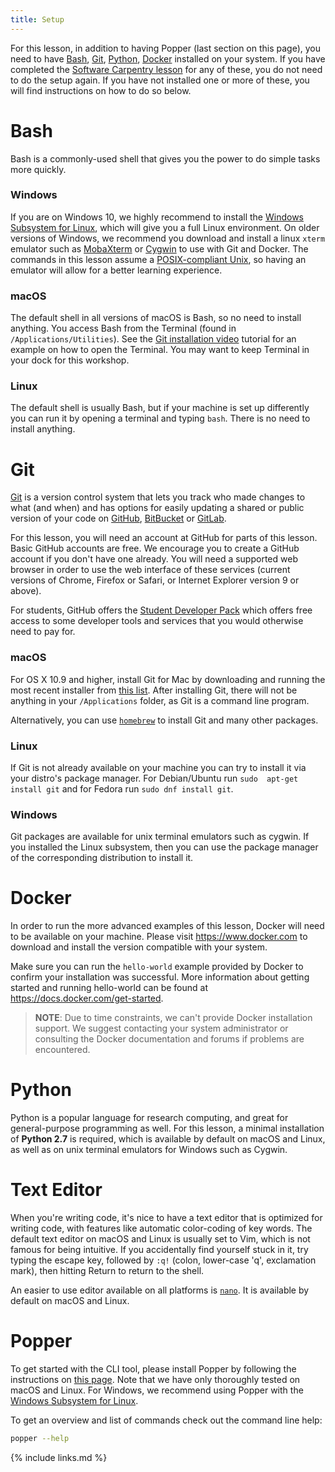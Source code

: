 ```yaml
---
title: Setup
---
```


For this lesson, in addition to having Popper (last section on this 
page), you need to have 
[Bash](http://swcarpentry.github.io/shell-novice), 
[Git](http://swcarpentry.github.io/git-novice), 
[Python](http://swcarpentry.github.io/python-novice-inflammation), 
[Docker](https://ome.github.io/training-docker/) installed on your 
system. If you have completed the [Software Carpentry 
lesson](https://software-carpentry.org/) for any of these, you do not 
need to do the setup again. If you have not installed one or more of 
these, you will find instructions on how to do so below.

# Bash

Bash is a commonly-used shell that gives you the power to do simple 
tasks more quickly.

### Windows

If you are on Windows 10, we highly recommend to install the [Windows 
Subsystem for 
Linux](https://docs.microsoft.com/en-us/windows/wsl/install-win10), 
which will give you a full Linux environment. On older versions of 
Windows, we recommend you download and install a linux `xterm` 
emulator such as [MobaXterm](https://mobaxterm.mobatek.net/) or 
[Cygwin](http://cygwin.com/) to use with Git and Docker. The commands 
in this lesson assume a [POSIX-compliant 
Unix](https://en.wikipedia.org/wiki/POSIX), so having an emulator will 
allow for a better learning experience.

### macOS

The default shell in all versions of macOS is Bash, so no need to 
install anything. You access Bash from the Terminal (found in 
`/Applications/Utilities`). See the [Git installation 
video](https://www.youtube.com/watch?v=9LQhwETCdwY) tutorial for an 
example on how to open the Terminal. You may want to keep Terminal in 
your dock for this workshop.

### Linux

The default shell is usually Bash, but if your machine is set up 
differently you can run it by opening a terminal and typing `bash`. 
There is no need to install anything.

# Git

[Git](https://git-scm.com/) is a version control system that lets you 
track who made changes to what (and when) and has options for easily 
updating a shared or public version of your code on 
[GitHub](https://github.com), [BitBucket](https://bitbucket.org/) or 
[GitLab](https://gitlab.com).

For this lesson, you will need an account at GitHub for parts of this 
lesson. Basic GitHub accounts are free. We encourage you to create a 
GitHub account if you don't have one already. You will need a 
supported web browser in order to use the web interface of these 
services (current versions of Chrome, Firefox or Safari, or Internet 
Explorer version 9 or above).

For students, GitHub offers the [Student Developer 
Pack](https://education.github.com/pack) which offers free access to 
some developer tools and services that you would otherwise need to pay 
for.

### macOS

For OS X 10.9 and higher, install Git for Mac by downloading and 
running the most recent installer from [this 
list](https://sourceforge.net/projects/git-osx-installer/files/). 
After installing Git, there will not be anything in your 
`/Applications` folder, as Git is a command line program.

Alternatively, you can use [`homebrew`]() to install Git and many 
other packages.

### Linux

If Git is not already available on your machine you can try to install 
it via your distro's package manager. For Debian/Ubuntu run `sudo 
apt-get install git` and for Fedora run `sudo dnf install git`.

### Windows

Git packages are available for unix terminal emulators such as cygwin. 
If you installed the Linux subsystem, then you can use the package 
manager of the corresponding distribution to install it.

# Docker

In order to run the more advanced examples of this lesson, Docker will 
need to be available on your machine. Please visit 
<https://www.docker.com> to download and install the version 
compatible with your system.

Make sure you can run the `hello-world` example provided by Docker to 
confirm your installation was successful. More information about 
getting started and running hello-world can be found at 
<https://docs.docker.com/get-started>.

> **NOTE**: Due to time constraints, we can't provide Docker 
> installation support. We suggest contacting your system 
> administrator or consulting the Docker documentation and forums if 
> problems are encountered.

# Python

Python is a popular language for research computing, and great for 
general-purpose programming as well. For this lesson, a minimal 
installation of **Python 2.7** is required, which is available by 
default on macOS and Linux, as well as on unix terminal emulators for 
Windows such as Cygwin.

# Text Editor

When you're writing code, it's nice to have a text editor that is 
optimized for writing code, with features like automatic color-coding 
of key words. The default text editor on macOS and Linux is usually 
set to Vim, which is not famous for being intuitive. If you 
accidentally find yourself stuck in it, try typing the escape key, 
followed by `:q!` (colon, lower-case 'q', exclamation mark), then 
hitting Return to return to the shell.

An easier to use editor available on all platforms is 
[`nano`](https://en.wikipedia.org/wiki/GNU_nano). It is available by 
default on macOS and Linux.

# Popper

To get started with the CLI tool, please install Popper by following 
the instructions on [this 
page](https://github.com/systemslab/popper/tree/master/cli#install). 
Note that we have only thoroughly tested on macOS and Linux. For 
Windows, we recommend using Popper with the [Windows Subsystem for 
Linux](https://msdn.microsoft.com/en-us/commandline/wsl/install-win10). 

To get an overview and list of commands check out the command line 
help:

```bash
popper --help
```

{% include links.md %}
